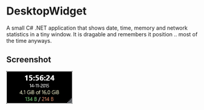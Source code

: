 # DesktopWidget

A small C# .NET application that shows date, time, memory and network statistics in a tiny window.
It is dragable and remembers it position .. most of the time anyways.

## Screenshot

![Screenshot](https://github.com/Kalroth/DesktopWidget/blob/master/screenshot.png?raw=true)
